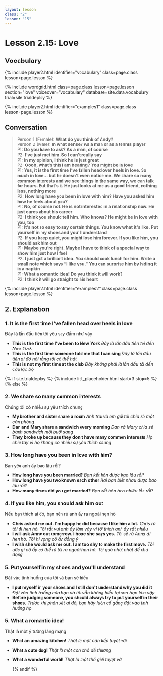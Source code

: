 ```yaml
---
layout: lesson
class: "2"
lesson: "15"
---
```



# Lesson 2.15: Love 


## Vocabulary 
{% include player2.html identifier="vocabulary" class=page.class lesson=page.lesson %}


{% include wordgrid.html 
		class=page.class 
		lesson=page.lesson 
		section="love"
		voiceover="vocabulary"
		database=site.data.vocabulary 
		trial=site.trialdeploy %}
	

{% include player2.html identifier="examples1" class=page.class lesson=page.lesson %}

## Conversation

> Person 1 (Female): **What do you think of Andy?**          
> Person 2 (Male): **In what sense? As a man or as a tennis player**       
> P1: **Do you have to ask? As a man, of course**       
> P2: **I’ve just met him. So I can’t really say**       
> P1: **In my opinion, I think he is just great**     
> P2: **Oooh, what’s this I am hearing? You might be in love**     
> P1: **Yes, it is the first time I’ve fallen head over heels in love. So much in love… but he doesn’t even notice me. We share so many common interests and we see things in the same way, we can talk for hours. But that’s it. He just looks at me as a good friend, nothing less, nothing more**     
> P2: **How long have you been in love with him? Have you asked him how he feels about you?**     
> P1: **No, of course not. He is not interested in a relationship now. He just cares about his career**     
> P2: **I think you should tell him. Who knows? He might be in love with you, too**     
> P1: **It’s not so easy to say certain things. You know what it's like. Put yourself in my shoes and you'll understand**     
> P2: **If you keep quiet, you might lose him forever. If you like him, you should ask him out**     
> P1: **Maybe you’re right. Maybe I have to think of a special way to show him just how I feel**     
> P2: **I just got a brilliant idea. You should cook lunch for him. Write a small note which says “I like you." You can surprise him by hiding it in a napkin**     
> P1: **What a romantic idea! Do you think it will work?**     
> P2: **I think it will go straight to his heart**

{% include player2.html identifier="examples2" class=page.class lesson=page.lesson %}
## 2. Explanation

### 1. It is the first time I've fallen head over heels in love
Đây là lần đầu tiên tôi yêu say đắm như vậy

- **This is the first time I've been to New York** *Đây là lần đầu tiên tôi đến New York*
- **This is the first time someone told me that I can sing** *Đây là lần đầu tiên ai đó nói rằng tôi có thể hát*
- **This is not my first time at the club** *Đây không phải là lần đầu tôi đến câu lạc bộ*




{% if site.trialdeploy %}
  {% include list_placeholder.html start=3 stop=5 %}
  {% else %}

### 2. We share so many common interests
Chúng tôi có nhiều sự yêu thích chung 

- **My brother and sister share a room** *Anh trai và em gái tôi chia sẻ một căn phòng*
- **Dan and Mary share a sandwich every morning** *Dan và Mary chia sẻ bánh sandwich mỗi buổi sáng*
- **They broke up because they don't have many common interests** *Họ chia tay vì họ không có nhiều sự yêu thích chung*

### 3. How long have you been in love with him? 
Bạn yêu anh ấy bao lâu rồi?

- **How long have you been married?** *Bạn kết hôn được bao lâu rồi?*
- **How long have you two known each other** *Hai bạn biết nhau được bao lâu rồi?*
- **How many times did you get married?** *Bạn kết hôn bao nhiêu lần rồi?*
### 4. If you like him, you should ask him out
Nếu bạn thích ai đó, bạn nên rủ anh ấy ra ngoài hẹn hò  

- **Chris asked me out. I'm happy he did because I like him a lot.** *Chris rủ tôi đi hẹn hò. Tôi rất vui anh ấy làm vậy vì tôi thích anh ấy rất nhiều*
- **I will ask Anne out tomorrow. I hope she says yes.** *Tôi sẽ rủ Anna đi hẹn hò. Tôi hi vọng cô ấy đồng ý*
- **I wish she would ask me out. I am too shy to make the first move.** *Tôi ước gì cô ấy có thể rủ tôi ra ngoài hẹn hò. Tôi quá nhút nhát để chủ động*

### 5. Put yourself in my shoes and you'll understand
Đặt vào tình huống của tôi và bạn sẽ hiểu 

- **I put myself in your shoes and I still don't understand why you did it** *Đặt vào tình huống của bạn và tôi vẫn không hiểu tại sao bạn làm vậy*
- **Before judging someone, you should always try to put yourself in their shoes.** *Trước khi phán xét ai đó, bạn hãy luôn cố gắng đặt vào tình huống họ*

### 5. What a romantic idea!
Thật là một ý tưởng lãng mạng 
- **What an amazing kitchen!** *Thật là một căn bếp tuyệt vời*
- **What a cute dog!** *Thật là một con chó dễ thương*
- **What a wonderful world!** *Thật là một thế giới tuyệt vời*


 
  {% endif %}